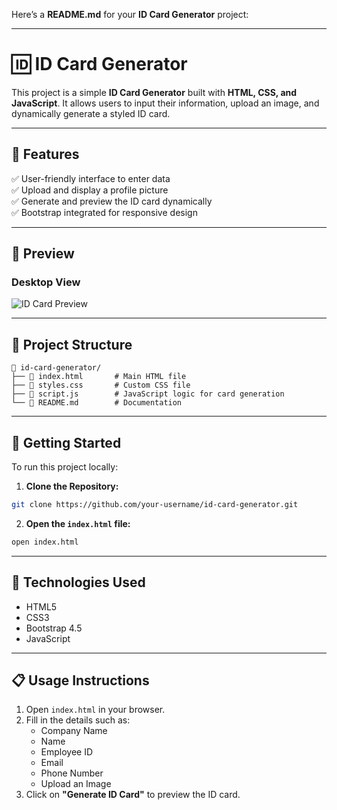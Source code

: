 Here’s a **README.md** for your **ID Card Generator** project:

---

# 🆔 ID Card Generator

This project is a simple **ID Card Generator** built with **HTML, CSS, and JavaScript**. It allows users to input their information, upload an image, and dynamically generate a styled ID card.

---

## 🎯 Features

✅ User-friendly interface to enter data  
✅ Upload and display a profile picture  
✅ Generate and preview the ID card dynamically  
✅ Bootstrap integrated for responsive design  

---

## 📸 Preview

### Desktop View
![ID Card Preview](./preview.png)

---

## 📂 Project Structure

```
📁 id-card-generator/
├── 📄 index.html       # Main HTML file
├── 📄 styles.css       # Custom CSS file
├── 📄 script.js        # JavaScript logic for card generation
└── 📄 README.md        # Documentation
```

---

## 🚀 Getting Started

To run this project locally:

1. **Clone the Repository:**
```bash
git clone https://github.com/your-username/id-card-generator.git
```

2. **Open the `index.html` file:**
```bash
open index.html
```

---

## 🎨 Technologies Used

- HTML5  
- CSS3  
- Bootstrap 4.5  
- JavaScript  

---

## 📋 Usage Instructions

1. Open `index.html` in your browser.  
2. Fill in the details such as:
   - Company Name
   - Name
   - Employee ID
   - Email
   - Phone Number
   - Upload an Image  
3. Click on **"Generate ID Card"** to preview the ID card.  
